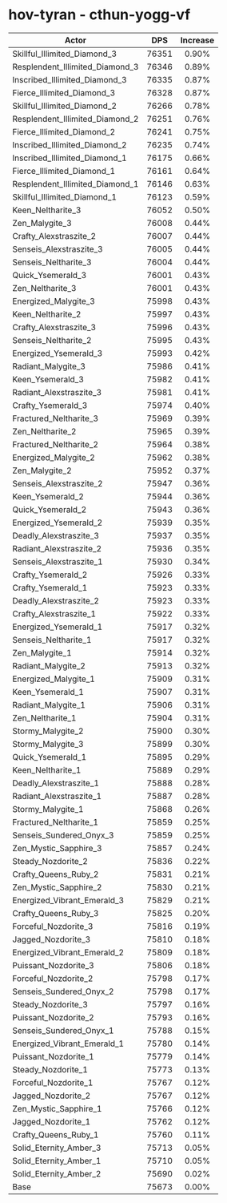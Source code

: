 # hov-tyran - cthun-yogg-vf
| Actor | DPS | Increase |
|---|:---:|:---:|
|Skillful_Illimited_Diamond_3|76351|0.90%|
|Resplendent_Illimited_Diamond_3|76346|0.89%|
|Inscribed_Illimited_Diamond_3|76335|0.87%|
|Fierce_Illimited_Diamond_3|76328|0.87%|
|Skillful_Illimited_Diamond_2|76266|0.78%|
|Resplendent_Illimited_Diamond_2|76251|0.76%|
|Fierce_Illimited_Diamond_2|76241|0.75%|
|Inscribed_Illimited_Diamond_2|76235|0.74%|
|Inscribed_Illimited_Diamond_1|76175|0.66%|
|Fierce_Illimited_Diamond_1|76161|0.64%|
|Resplendent_Illimited_Diamond_1|76146|0.63%|
|Skillful_Illimited_Diamond_1|76123|0.59%|
|Keen_Neltharite_3|76052|0.50%|
|Zen_Malygite_3|76008|0.44%|
|Crafty_Alexstraszite_2|76007|0.44%|
|Senseis_Alexstraszite_3|76005|0.44%|
|Senseis_Neltharite_3|76004|0.44%|
|Quick_Ysemerald_3|76001|0.43%|
|Zen_Neltharite_3|76001|0.43%|
|Energized_Malygite_3|75998|0.43%|
|Keen_Neltharite_2|75997|0.43%|
|Crafty_Alexstraszite_3|75996|0.43%|
|Senseis_Neltharite_2|75995|0.43%|
|Energized_Ysemerald_3|75993|0.42%|
|Radiant_Malygite_3|75986|0.41%|
|Keen_Ysemerald_3|75982|0.41%|
|Radiant_Alexstraszite_3|75981|0.41%|
|Crafty_Ysemerald_3|75974|0.40%|
|Fractured_Neltharite_3|75969|0.39%|
|Zen_Neltharite_2|75965|0.39%|
|Fractured_Neltharite_2|75964|0.38%|
|Energized_Malygite_2|75962|0.38%|
|Zen_Malygite_2|75952|0.37%|
|Senseis_Alexstraszite_2|75947|0.36%|
|Keen_Ysemerald_2|75944|0.36%|
|Quick_Ysemerald_2|75943|0.36%|
|Energized_Ysemerald_2|75939|0.35%|
|Deadly_Alexstraszite_3|75937|0.35%|
|Radiant_Alexstraszite_2|75936|0.35%|
|Senseis_Alexstraszite_1|75930|0.34%|
|Crafty_Ysemerald_2|75926|0.33%|
|Crafty_Ysemerald_1|75923|0.33%|
|Deadly_Alexstraszite_2|75923|0.33%|
|Crafty_Alexstraszite_1|75922|0.33%|
|Energized_Ysemerald_1|75917|0.32%|
|Senseis_Neltharite_1|75917|0.32%|
|Zen_Malygite_1|75914|0.32%|
|Radiant_Malygite_2|75913|0.32%|
|Energized_Malygite_1|75909|0.31%|
|Keen_Ysemerald_1|75907|0.31%|
|Radiant_Malygite_1|75906|0.31%|
|Zen_Neltharite_1|75904|0.31%|
|Stormy_Malygite_2|75900|0.30%|
|Stormy_Malygite_3|75899|0.30%|
|Quick_Ysemerald_1|75895|0.29%|
|Keen_Neltharite_1|75889|0.29%|
|Deadly_Alexstraszite_1|75888|0.28%|
|Radiant_Alexstraszite_1|75887|0.28%|
|Stormy_Malygite_1|75868|0.26%|
|Fractured_Neltharite_1|75859|0.25%|
|Senseis_Sundered_Onyx_3|75859|0.25%|
|Zen_Mystic_Sapphire_3|75857|0.24%|
|Steady_Nozdorite_2|75836|0.22%|
|Crafty_Queens_Ruby_2|75831|0.21%|
|Zen_Mystic_Sapphire_2|75830|0.21%|
|Energized_Vibrant_Emerald_3|75829|0.21%|
|Crafty_Queens_Ruby_3|75825|0.20%|
|Forceful_Nozdorite_3|75816|0.19%|
|Jagged_Nozdorite_3|75810|0.18%|
|Energized_Vibrant_Emerald_2|75809|0.18%|
|Puissant_Nozdorite_3|75806|0.18%|
|Forceful_Nozdorite_2|75798|0.17%|
|Senseis_Sundered_Onyx_2|75798|0.17%|
|Steady_Nozdorite_3|75797|0.16%|
|Puissant_Nozdorite_2|75793|0.16%|
|Senseis_Sundered_Onyx_1|75788|0.15%|
|Energized_Vibrant_Emerald_1|75780|0.14%|
|Puissant_Nozdorite_1|75779|0.14%|
|Steady_Nozdorite_1|75773|0.13%|
|Forceful_Nozdorite_1|75767|0.12%|
|Jagged_Nozdorite_2|75767|0.12%|
|Zen_Mystic_Sapphire_1|75766|0.12%|
|Jagged_Nozdorite_1|75762|0.12%|
|Crafty_Queens_Ruby_1|75760|0.11%|
|Solid_Eternity_Amber_3|75713|0.05%|
|Solid_Eternity_Amber_1|75710|0.05%|
|Solid_Eternity_Amber_2|75690|0.02%|
|Base|75673|0.00%|
